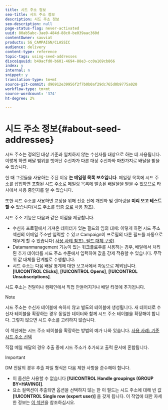 ```yaml
---
title: 시드 주소 정보
seo-title: 시드 주소 정보
description: 시드 주소 정보
seo-description: null
page-status-flag: never-activated
uuid: 80ab5abc-3ae0-484d-88c0-be039aac360d
contentOwner: sauviat
products: SG_CAMPAIGN/CLASSIC
audience: delivery
content-type: reference
topic-tags: using-seed-addresses
discoiquuid: b49acfd0-b601-4694-88e3-cc0a169cb866
index: y
internal: n
snippet: y
translation-type: tm+mt
source-git-commit: d96912e39956f2f7b0b0af29dc765d0b9775a020
workflow-type: tm+mt
source-wordcount: '374'
ht-degree: 2%

---
```



# 시드 주소 정보{#about-seed-addresses}

시드 주소는 정의된 대상 기준과 일치하지 않는 수신자를 대상으로 하는 데 사용됩니다. 이렇게 하면 배달 범위를 벗어난 수신자가 다른 대상 수신자와 마찬가지로 배달을 받을 수 있습니다.

한 때 그것들을 사용하는 주된 이유 **는 메일링 목록 보호입니다**. 메일링 목록에 시드 주소를 삽입하면 포함된 시드 주소로 메일링 목록에 발송된 배달물을 받을 수 있으므로 타사에서 사용 중인지를 알 수 있습니다.

또한 시드 주소를 사용하면 교정을 위해 전송 전에 개인화 및 렌더링을 **미리 보고 테스트할** 수 있습니다(시드 주소를 입증 [으로 사용 참조](../../delivery/using/steps-defining-the-target-population.md#using-seed-addresses-as-proof)).

시드 주소 기능은 다음과 같은 이점을 제공합니다.

* 수신자 프로필에서 가져온 데이터가 있는 필드의 임의 대체: 이렇게 하면 시드 주소 섹션의 이메일 주소만 입력할 수 있고 Campaign이 프로필의 다른 필드를 자동으로 채우게 할 수 있습니다( [사용 사례 참조). 필드 대체 구성](../../delivery/using/use-case--configuring-the-field-substitution.md)).
* Datamanmanagement 기능이 있는 워크플로우를 사용하는 경우, 배달에서 처리된 추가 데이터를 시드 주소 수준에서 입력하여 값을 강제 적용할 수 있습니다. 무작위 값 대체를 단계별로 수행합니다.
* 시드 주소는 다음 배달 통계에 대한 보고서에서 자동으로 제외됩니다. **[!UICONTROL Clicks]**, **[!UICONTROL Opens]**, **[!UICONTROL Unsubscriptions]**.

시드 주소는 전달이나 캠페인에서 직접 만들어지거나 배달 타겟에 추가됩니다.

>[!NOTE]
>
>시드 주소는 수신자 테이블에 속하지 않고 별도의 테이블에 생성됩니다. 새 데이터로 수신자 테이블을 확장하는 경우 동일한 데이터와 함께 시드 주소 테이블을 확장해야 합니다. 그렇지 않으면 시드 주소를 고려하지 않습니다.
>
>이 섹션에는 시드 주소 테이블을 확장하는 방법의 예가 나와 있습니다. [사용 사례: 기준 시드 주소 선택](../../delivery/using/use-case--selecting-seed-addresses-on-criteria.md)

직접 메일 배달의 경우 추출 중에 시드 주소가 추가되고 출력 문서에 혼합됩니다.

>[!IMPORTANT]
>
>DM 전달의 경우 추출 파일 형식은 다음 제한 사항을 준수해야 합니다.
>
>* 이 옵션은 사용할 수 없습니다 **[!UICONTROL Handle groupings (GROUP BY+HAVING)]**.
>* 요소 컬렉션이 추출되면 옵션을 선택하지 않는 한 이 필드는 시드 주소에 대해 빈 값 **[!UICONTROL Single row (expert user)]** 을 갖게 됩니다. 이 작업에 대한 자세한 정보는 [이 섹션](../../platform/using/exporting-data.md#step-7---data-formatting)을 참조하십시오.
>


